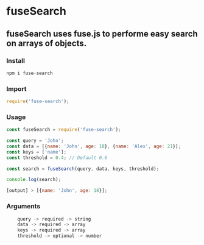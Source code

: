 # fuseSearch

## fuseSearch uses fuse.js to performe easy search on arrays of objects.

### Install 

```Javascript
npm i fuse-search
```

### Import

```Javascript
require('fuse-search');
```

### Usage 

```Javascript
const fuseSearch = require('fuse-search');

const query = 'John';
const data = [{name: 'John', age: 18}, {name: 'Alex', age: 21}];
const keys = ['name'];
const threshold = 0.4; // Default 0.6

const search = fuseSearch(query, data, keys, threshold);

console.log(search);

[output] > [{name: 'John', age: 18}];
```

### Arguments 

```Javascript
    query -> required -> string
    data -> required -> array
    keys -> required -> array 
    threshold -> optional -> number
```
